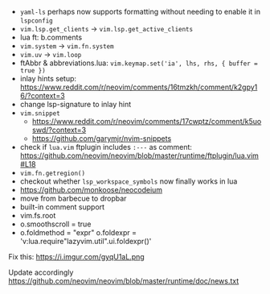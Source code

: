 
- `yaml-ls` perhaps now supports formatting without needing to enable it in
  `lspconfig`
- `vim.lsp.get_clients` -> `vim.lsp.get_active_clients`
- lua ft: b.comments
- `vim.system` -> `vim.fn.system`
- `vim.uv` -> `vim.loop`
- ftAbbr & abbreviations.lua: `vim.keymap.set('ia', lhs, rhs, { buffer = true })`
- inlay hints setup: <https://www.reddit.com/r/neovim/comments/16tmzkh/comment/k2gpy16/?context=3>
- change lsp-signature to inlay hint
- `vim.snippet`
  + <https://www.reddit.com/r/neovim/comments/17cwptz/comment/k5uoswd/?context=3>
  + <https://github.com/garymjr/nvim-snippets>
- check if `lua.vim` ftplugin includes `:---` as comment:
  <https://github.com/neovim/neovim/blob/master/runtime/ftplugin/lua.vim#L18>
- `vim.fn.getregion()`
- checkout whether `lsp_workspace_symbols` now finally works in lua
- https://github.com/monkoose/neocodeium
- move from barbecue to dropbar
- built-in comment support
- vim.fs.root
- o.smoothscroll = true
-   o.foldmethod = "expr"
  o.foldexpr = 'v:lua.require"lazyvim.util".ui.foldexpr()'

Fix this: https://i.imgur.com/gyqU1aL.png


Update accordingly
https://github.com/neovim/neovim/blob/master/runtime/doc/news.txt
